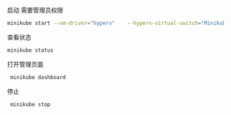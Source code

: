 启动 需要管理员权限

```bash
minikube start --vm-driver="hyperv"    --hyperv-virtual-switch="MinikubeSwitch"  --memory=2048 --image-repository registry.aliyuncs.com/google_containers
```



查看状态



```bash
minikube status
```

 打开管理页面

```bash
 minikube dashboard
```

停止

```bash
 minikube stop
```





